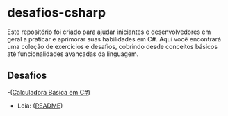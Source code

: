 # desafios-csharp
Este repositório foi criado para ajudar iniciantes e desenvolvedores em geral a praticar e aprimorar suas habilidades em C#.  Aqui você encontrará uma coleção de exercícios e desafios, cobrindo desde conceitos básicos até funcionalidades avançadas da linguagem.

## Desafios 
-([Calculadora Básica em C#](https://github.com/DiegoSanDev/desafios-csharp/tree/main/CalculadoraBasica))
  - Leia: ([README](https://github.com/DiegoSanDev/desafios-csharp/blob/main/CalculadoraBasica/README.md))

